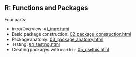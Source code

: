 ## R: Functions and Packages

Four parts:
 - Intro/Overview: [01_intro.html](https://cdn.rawgit.com/mikblack/ResBazLessons2018/18caf10c/R_Packages_Functions/01_intro.html)
 - Basic package construction: [02_package_construction.html](https://cdn.rawgit.com/mikblack/ResBazLessons2018/18caf10c/R_Packages_Functions/02_package_construction.html)
 - Package anatomy: [03_package_anatomy.html](https://cdn.rawgit.com/mikblack/ResBazLessons2018/18caf10c/R_Packages_Functions/03_package_anatomy.html)
 - Testing: [04_testing.html](https://cdn.rawgit.com/mikblack/ResBazLessons2018/ed2153e0/R_Packages_Functions/04_testing.Rmd)
  - Creating packages with `usethis`: [05_usethis.html](https://cdn.rawgit.com/mikblack/ResBazLessons2018/b3d99a6d/R_Packages_Functions/05_usethis.html)
